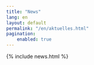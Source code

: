 ```yaml
---
title: "News"
lang: en
layout: default
permalink: "/en/aktuelles.html"
pagination:
    enabled: true
---
```


{% include news.html %}